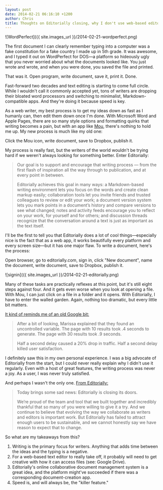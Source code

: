 ```yaml
---
layout: post
date: 2014-02-21 06:16:10 +1200
author: Chris
title: Thoughts on Editorially closing, why I don't use web-based editors (yet) and why speed is the killer feature
---
```


<!-- excerpt -->

![WordPerfect]({{ site.images_url }}/2014-02-21-wordperfect.png)

The first document I can clearly remember typing into a computer was a fake constitution for a fake country I made up in 5th grade. It was awesome, and I typed it out on WordPerfect for DOS—a platform so hideously ugly that you never worried about what the documents looked like. You just wrote and wrote, and when you were done, you saved the file and printed.

That was it. Open program, write document, save it, print it. Done.

Fast-forward two decades and text editing is starting to come full circle. While I wouldn't call it commonly accepted yet, tons of writers are dropping their bloated word processors and switching to minimalist, Markdown-compatible apps. And they're doing it because speed is key. 

<!-- /excerpt -->

As a web writer, my best process is to get my ideas down as fast as I humanly can, then edit them down once I'm done. With Microsoft Word and Apple Pages, there are so many style options and formatting quirks that writing becomes a pain, but with an app like [Mou](https://iwantmyname.com/blog/2013/10/tools-we-use-mou-for-writing.html), there's nothing to hold me up. My new process is much like my old one:

Click the Mou icon, write document, save to Dropbox, publish it.

My process is really fast, but the writers of the world wouldn't be trying hard if we weren't always looking for something better. Enter Editorially: 

> Our goal is to support and encourage that writing process — from the first flash of inspiration all the way through to publication, and at every point in between.
>
> Editorially achieves this goal in many ways: a Markdown-based writing environment lets you focus on the words and create clean markup easily; collaboration tools let you invite friends and trusted colleagues to review or edit your work; a document version system lets you mark points in a document’s history and compare versions to see what changed; notes and activity feeds encourage you to reflect on your work, for yourself and for others; and discussion threads recognize that the conversation around a text is just as important as the text itself.

I'll be the first to tell you that Editorially does a lot of cool things—especially nice is the fact that as a web app, it works beautifully every platform and every screen size—but it has one major flaw. To write a document, here's the process:

Open browser, go to editorially.com, sign in, click "New document", name the document, write document, save to Dropbox, publish it.

![signin]({{ site.images_url }}/2014-02-21-editorially.png)

Many of these tasks are practically reflexes at this point, but it's still eight steps against four. And it gets even worse when you look at opening a file. With Mou, I can just click on a file in a folder and it opens. With Editorially, I have to enter the walled garden. Again, nothing too dramatic, but every little bit matters. 

[It kind of reminds me of an old Google bit:](http://glinden.blogspot.com/2006/11/marissa-mayer-at-web-20.html)

> After a bit of looking, Marissa explained that they found an uncontrolled variable. The page with 10 results took .4 seconds to generate. The page with 30 results took .9 seconds.
>
> Half a second delay caused a 20% drop in traffic. Half a second delay killed user satisfaction.

I definitely saw this in my own personal experience. I was a big advocate of Editorially from the start, but I could never really explain why I didn't use it regularly. Even with a host of great features, the writing process was never a joy. As a user, I was never truly satisfied.

And perhaps I wasn't the only one. [From Editorially:](http://stet.editorially.com/articles/goodbye/)

> Today brings some sad news: Editorially is closing its doors.
>
> We’re proud of the team and tool that we built together and incredibly thankful that so many of you were willing to give it a try. And we continue to believe that evolving the way we collaborate as writers and editors is important work. But Editorially has failed to attract enough users to be sustainable, and we cannot honestly say we have reason to expect that to change.

So what are my takeaways from this? 

1. Writing is the primary focus for writers. Anything that adds time between the ideas and the typing is a negative. 
2. For a web-based text editor to really take off, it probably will need to get creative with how it can access files (see: Google Drive).
3. Editorially's online collaborative document management system is a great idea, and the platform might've succeeded if there was a corresponding document-creation app.
4. Speed is, and will always be, the "killer feature."






